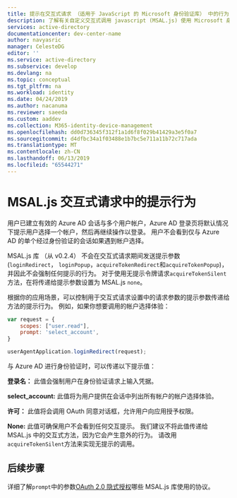 ```yaml
---
title: 提示在交互式请求 （适用于 JavaScript 的 Microsoft 身份验证库） 中的行为 |Azure
description: 了解有关自定义交互式调用 javascript (MSAL.js) 使用 Microsoft 身份验证库中的提示行为。
services: active-directory
documentationcenter: dev-center-name
author: navyasric
manager: CelesteDG
editor: ''
ms.service: active-directory
ms.subservice: develop
ms.devlang: na
ms.topic: conceptual
ms.tgt_pltfrm: na
ms.workload: identity
ms.date: 04/24/2019
ms.author: nacanuma
ms.reviewer: saeeda
ms.custom: aaddev
ms.collection: M365-identity-device-management
ms.openlocfilehash: dd0d736345f312f1a1d6f8f029b41429a3e5f0a7
ms.sourcegitcommit: d4dfbc34a1f03488e1b7bc5e711a11b72c717ada
ms.translationtype: MT
ms.contentlocale: zh-CN
ms.lasthandoff: 06/13/2019
ms.locfileid: "65544271"
---
```

# <a name="prompt-behavior-in-msaljs-interactive-requests"></a>MSAL.js 交互式请求中的提示行为

用户已建立有效的 Azure AD 会话与多个用户帐户，Azure AD 登录页将默认情况下提示用户选择一个帐户，然后再继续操作以登录。 用户不会看到仅与 Azure AD 的单个经过身份验证的会话如果遇到帐户选择。

MSAL.js 库 （从 v0.2.4） 不会在交互式请求期间发送提示参数 (`loginRedirect`， `loginPopup`，`acquireTokenRedirect`和`acquireTokenPopup`)，并因此不会强制任何提示的行为。 对于使用无提示令牌请求`acquireTokenSilent`方法，在将传递给提示参数设置为 MSAL.js `none`。

根据你的应用场景，可以控制用于交互式请求设置中的请求参数的提示参数传递给方法的提示行为。 例如，如果你想要调用的帐户选择体验：

```javascript
var request = {
    scopes: ["user.read"],
    prompt: 'select_account',
}

userAgentApplication.loginRedirect(request);
```


与 Azure AD 进行身份验证时，可以传递以下提示值：

**登录名：** 此值会强制用户在身份验证请求上输入凭据。

**select_account:** 此值将为用户提供在会话中列出所有帐户的帐户选择体验。

**许可：** 此值将会调用 OAuth 同意对话框，允许用户向应用授予权限。

**None:** 此值可确保用户不会看到任何交互提示。 我们建议不将此值传递给 MSAL.js 中的交互式方法，因为它会产生意外的行为。 请改用`acquireTokenSilent`方法来实现无提示的调用。

## <a name="next-steps"></a>后续步骤

详细了解`prompt`中的参数[OAuth 2.0 隐式授权](v2-oauth2-implicit-grant-flow.md)哪些 MSAL.js 库使用的协议。
